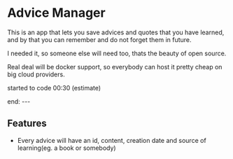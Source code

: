 # Advice Manager

This is an app that lets you save advices and quotes that you have learned, and by that you can remember and do not forget them in future.

I needed it, so someone else will need too, thats the beauty of open source.

Real deal will be docker support, so everybody can host it pretty cheap on big cloud providers.

started to code 00:30 (estimate)

end: ---


## Features
- Every advice will have an id, content, creation date and source of learning(eg. a book or somebody)